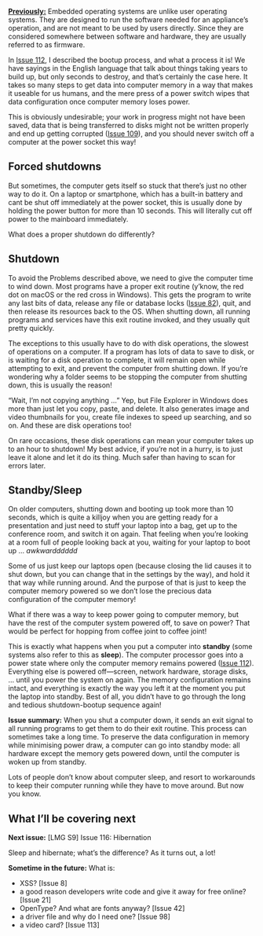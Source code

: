 [**Previously:**](https://buttondown.email/laymansguide/archive/) Embedded operating systems are unlike user operating systems. They are designed to run the software needed for an appliance’s operation, and are not meant to be used by users directly. Since they are considered somewhere between software and hardware, they are usually referred to as firmware.

In [Issue 112](), I described the bootup process, and what a process it is! We have sayings in the English language that talk about things taking years to build up, but only seconds to destroy, and that’s certainly the case here. It takes so many steps to get data into computer memory in a way that makes it useable for us humans, and the mere press of a power switch wipes that data configuration once computer memory loses power.

This is obviously undesirable; your work in progress might not have been saved, data that is being transferred to disks might not be written properly and end up getting corrupted ([Issue 109](https://buttondown.email/laymansguide/archive/lmg-s9-issue-109-speeding-up-data-operations/)), and you should never switch off a computer at the power socket this way!

## Forced shutdowns

But sometimes, the computer gets itself so stuck that there’s just no other way to do it. On a laptop or smartphone, which has a built-in battery and cant be shut off immediately at the power socket, this is usually done by holding the power button for more than 10 seconds. This will literally cut off power to the mainboard immediately.

What does a proper shutdown do differently?

## Shutdown

To avoid the Problems described above, we need to give the computer time to wind down. Most programs have a proper exit routine (y’know, the red dot on macOS or the red cross in Windows). This gets the program to write any last bits of data, release any file or database locks ([Issue 82](https://buttondown.email/laymansguide/archive/lmg-s7-issue-82-multiplayer-databases/)), quit, and then release its resources back to the OS. When shutting down, all running programs and services have this exit routine invoked, and they usually quit pretty quickly.

The exceptions to this usually have to do with disk operations, the slowest of operations on a computer. If a program has lots of data to save to disk, or is waiting for a disk operation to complete, it will remain open while attempting to exit, and prevent the computer from shutting down. If you’re wondering why a folder seems to be stopping the computer from shutting down, this is usually the reason!

“Wait, I’m not copying anything …” Yep, but File Explorer in Windows does more than just let you copy, paste, and delete. It also generates image and video thumbnails for you, create file indexes to speed up searching, and so on. And these are disk operations too!

On rare occasions, these disk operations can mean your computer takes up to an hour to shutdown! My best advice, if you’re not in a hurry, is to just leave it alone and let it do its thing. Much safer than having to scan for errors later.

## Standby/Sleep

On older computers, shutting down and booting up took more than 10 seconds, which is quite a killjoy when you are getting ready for a presentation and just need to stuff your laptop into a bag, get up to the conference room, and switch it on again. That feeling when you’re looking at a room full of people looking back at you, waiting for your laptop to boot up … *awkwardddddd*

Some of us just keep our laptops open (because closing the lid causes it to shut down, but you can change that in the settings by the way), and hold it that way while running around. And the purpose of that is just to keep the computer memory powered so we don’t lose the precious data configuration of the computer memory!

What if there was a way to keep power going to computer memory, but have the rest of the computer system powered off, to save on power? That would be perfect for hopping from coffee joint to coffee joint!

This is exactly what happens when you put a computer into **standby** (some systems also refer to this as **sleep**). The computer processor goes into a power state where only the computer memory remains powered ([Issue 112]()). Everything else is powered off—screen, network hardware, storage disks, … until you power the system on again. The memory configuration remains intact, and everything is exactly the way you left it at the moment you put the laptop into standby. Best of all, you didn’t have to go through the long and tedious shutdown-bootup sequence again!

**Issue summary:** When you shut a computer down, it sends an exit signal to all running programs to get them to do their exit routine. This process can sometimes take a long time. To preserve the data configuration in memory while minimising power draw, a computer can go into standby mode: all hardware except the memory gets powered down, until the computer is woken up from standby.

Lots of people don’t know about computer sleep, and resort to workarounds to keep their computer running while they have to move around. But now you know.

## What I’ll be covering next

**Next issue:** [LMG S9] Issue 116: Hibernation

Sleep and hibernate; what’s the difference? As it turns out, a lot!

**Sometime in the future:** What is:

- XSS? [Issue 8]
- a good reason developers write code and give it away for free online? [Issue 21]
- OpenType? And what are fonts anyway? [Issue 42]
- a driver file and why do I need one? [Issue 98]
- a video card? [Issue 113]
